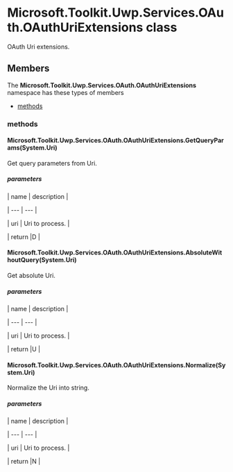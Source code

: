 
# Microsoft.Toolkit.Uwp.Services.OAuth.OAuthUriExtensions class

OAuth Uri extensions.

## Members

The **Microsoft.Toolkit.Uwp.Services.OAuth.OAuthUriExtensions** namespace has these types of members

* [methods](#methods)

### methods

#### Microsoft.Toolkit.Uwp.Services.OAuth.OAuthUriExtensions.GetQueryParams(System.Uri)

Get query parameters from Uri.

##### parameters




| name | description |

| --- | --- |

| uri | Uri to process. |

| return |D |

#### Microsoft.Toolkit.Uwp.Services.OAuth.OAuthUriExtensions.AbsoluteWithoutQuery(System.Uri)

Get absolute Uri.

##### parameters




| name | description |

| --- | --- |

| uri | Uri to process. |

| return |U |

#### Microsoft.Toolkit.Uwp.Services.OAuth.OAuthUriExtensions.Normalize(System.Uri)

Normalize the Uri into string.

##### parameters




| name | description |

| --- | --- |

| uri | Uri to process. |

| return |N |
